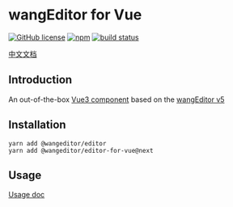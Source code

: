 # wangEditor for Vue

[![GitHub license](https://img.shields.io/badge/license-MIT-blue.svg)](https://github.com/facebook/react/blob/main/LICENSE) [![npm](https://img.shields.io/npm/v/@wangeditor/editor-for-vue.svg)](https://www.npmjs.com/package/@wangeditor/editor-for-vue/v/next) [![build status](https://github.com/wangeditor-team/wangEditor-for-vue3/actions/workflows/npm-publish.yml/badge.svg?branch=main)](https://github.com/wangeditor-team/wangEditor-for-vue3/actions)

[中文文档](./README.md)

## Introduction

An out-of-the-box [Vue3 component](https://www.wangeditor.com/v5/guide/for-frame.html#vue3)
based on the [wangEditor v5](https://www.wangeditor.com/v5/guide/for-frame.html#vue3)

## Installation

```shell
yarn add @wangeditor/editor
yarn add @wangeditor/editor-for-vue@next
```

## Usage

[Usage doc](https://www.wangeditor.com/v5/en/guide/for-frame.html#vue3)
